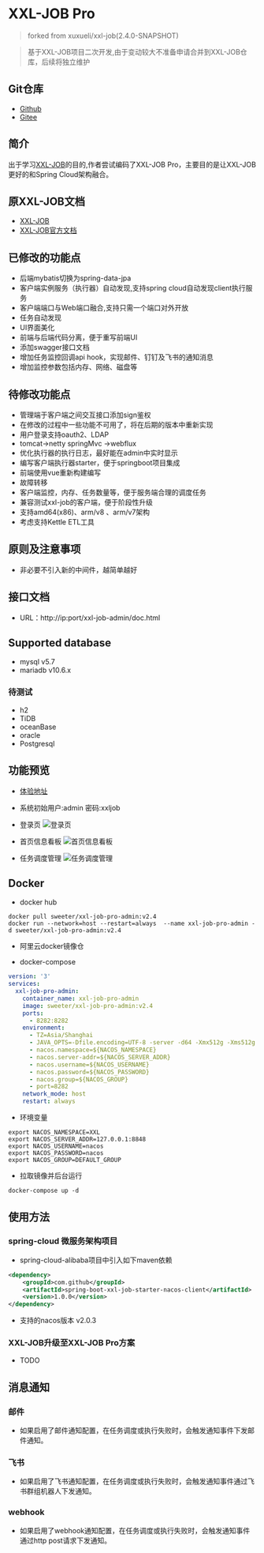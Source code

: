 # XXL-JOB Pro

>forked from xuxueli/xxl-job(2.4.0-SNAPSHOT)

>基于XXL-JOB项目二次开发,由于变动较大不准备申请合并到XXL-JOB仓库，后续将独立维护

## Git仓库
- [Github]()
- [Gitee](https://gitee.com/sweeter-open/xxl-job-pro)
## 简介

  出于学习[XXL-JOB](https://github.com/xuxueli/xxl-job)的目的,作者尝试编码了XXL-JOB Pro，主要目的是让XXL-JOB更好的和Spring Cloud架构融合。

## 原XXL-JOB文档

- [XXL-JOB](https://github.com/xuxueli/xxl-job/blob/master/README.md)  
- [XXL-JOB官方文档](https://www.xuxueli.com/xxl-job/#%E3%80%8A%E5%88%86%E5%B8%83%E5%BC%8F%E4%BB%BB%E5%8A%A1%E8%B0%83%E5%BA%A6%E5%B9%B3%E5%8F%B0XXL-JOB%E3%80%8B)

## 已修改的功能点
- 后端mybatis切换为spring-data-jpa
- 客户端实例服务（执行器）自动发现,支持spring cloud自动发现client执行服务
- 客户端端口与Web端口融合,支持只需一个端口对外开放
- 任务自动发现
- UI界面美化
- 前端与后端代码分离，便于重写前端UI
- 添加swagger接口文档
- 增加任务监控回调api hook，实现邮件、钉钉及飞书的通知消息
- 增加监控参数包括内存、网络、磁盘等

## 待修改功能点

- 管理端于客户端之间交互接口添加sign鉴权
- 在修改的过程中一些功能不可用了，将在后期的版本中重新实现
- 用户登录支持oauth2、LDAP
- tomcat->netty springMvc ->webflux
- 优化执行器的执行日志，最好能在admin中实时显示  
- 编写客户端执行器starter，便于springboot项目集成
- 前端使用vue重新构建编写
- 故障转移
- 客户端监控，内存、任务数量等，便于服务端合理的调度任务
- 兼容测试xxl-job的客户端，便于阶段性升级
- 支持amd64(x86)、arm/v8 、arm/v7架构
- 考虑支持Kettle ETL工具

## 原则及注意事项
- 非必要不引入新的中间件，越简单越好

## 接口文档
- URL：http://ip:port/xxl-job-admin/doc.html

## Supported database
- mysql v5.7
- mariadb v10.6.x
### 待测试
- h2
- TiDB
- oceanBase
- oracle
- Postgresql

## 功能预览
- [体验地址](暂无)
- 系统初始用户:admin 密码:xxljob
- 登录页
![登录页](./doc/img/xxl-job-pro-login.jpg)

- 首页信息看板
![首页信息看板](./doc/img/xxl-job-pro-index.jpg)

- 任务调度管理
![任务调度管理](./doc/img/xxl-job-pro-task.jpg)

## Docker 

- docker hub
```shell script
docker pull sweeter/xxl-job-pro-admin:v2.4
docker run --network=host --restart=always  --name xxl-job-pro-admin -d sweeter/xxl-job-pro-admin:v2.4
```
- 阿里云docker镜像仓



- docker-compose
```yaml
version: '3'
services:
  xxl-job-pro-admin:
    container_name: xxl-job-pro-admin
    image: sweeter/xxl-job-pro-admin:v2.4
    ports:
      - 8282:8282
    environment:
      - TZ=Asia/Shanghai
      - JAVA_OPTS=-Dfile.encoding=UTF-8 -server -d64 -Xmx512g -Xms512g -Djava.security.egd=file:/dev/./urandom  -XX:+PrintGCDetails -XX:+PrintGCApplicationStoppedTime -XX:+PrintGCDateStamps -XX:+UseGCLogFileRotation -XX:GCLogFileSize=10M -XX:NumberOfGCLogFiles=10 -Xloggc:./logs/gc.log -XX:+UseG1GC -XX:+PrintTenuringDistribution -XX:+HeapDumpOnOutOfMemoryError -XX:HeapDumpPath=./logs/dump.hprof
      - nacos.namespace=${NACOS_NAMESPACE}
      - nacos.server-addr=${NACOS_SERVER_ADDR}
      - nacos.username=${NACOS_USERNAME}
      - nacos.password=${NACOS_PASSWORD}
      - nacos.group=${NACOS_GROUP}
      - port=8282
    network_mode: host
    restart: always
```
- 环境变量
```shell script
export NACOS_NAMESPACE=XXL
export NACOS_SERVER_ADDR=127.0.0.1:8848
export NACOS_USERNAME=nacos
export NACOS_PASSWORD=nacos
export NACOS_GROUP=DEFAULT_GROUP
```
- 拉取镜像并后台运行
```shell script
docker-compose up -d
```

## 使用方法

### spring-cloud 微服务架构项目

- spring-cloud-alibaba项目中引入如下maven依赖
```xml
<dependency>
    <groupId>com.github</groupId>
    <artifactId>spring-boot-xxl-job-starter-nacos-client</artifactId>
    <version>1.0.0</version>
</dependency>
```
- 支持的nacos版本 v2.0.3

### XXL-JOB升级至XXL-JOB Pro方案
- TODO

## 消息通知

### 邮件
- 如果启用了邮件通知配置，在任务调度或执行失败时，会触发通知事件下发邮件通知。

### 飞书
- 如果启用了飞书通知配置，在任务调度或执行失败时，会触发通知事件通过飞书群组机器人下发通知。

### webhook
- 如果启用了webhook通知配置，在任务调度或执行失败时，会触发通知事件通过http post请求下发通知。
